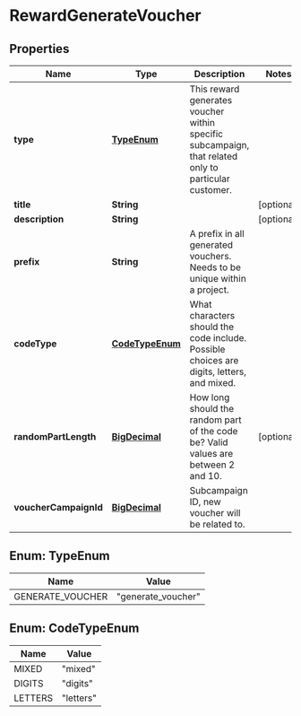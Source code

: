 

# RewardGenerateVoucher

## Properties

Name | Type | Description | Notes
------------ | ------------- | ------------- | -------------
**type** | [**TypeEnum**](#TypeEnum) | This reward generates voucher within specific subcampaign, that related only to particular customer. | 
**title** | **String** |  |  [optional]
**description** | **String** |  |  [optional]
**prefix** | **String** | A prefix in all generated vouchers. Needs to be unique within a project. | 
**codeType** | [**CodeTypeEnum**](#CodeTypeEnum) | What characters should the code include. Possible choices are digits, letters, and mixed. | 
**randomPartLength** | [**BigDecimal**](BigDecimal.md) | How long should the random part of the code be? Valid values are between 2 and 10. |  [optional]
**voucherCampaignId** | [**BigDecimal**](BigDecimal.md) | Subcampaign ID, new voucher will be related to. | 



## Enum: TypeEnum

Name | Value
---- | -----
GENERATE_VOUCHER | &quot;generate_voucher&quot;



## Enum: CodeTypeEnum

Name | Value
---- | -----
MIXED | &quot;mixed&quot;
DIGITS | &quot;digits&quot;
LETTERS | &quot;letters&quot;



